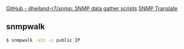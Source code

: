 [GitHub - dheiland-r7/snmp: SNMP data gather scripts](https://github.com/dheiland-r7/snmp)
[SNMP Translate](https://www.marcuscom.com/cgi-bin/snmptransc.pl)
## snmpwalk
```bash
$ snmpwalk -v2c -c public IP
